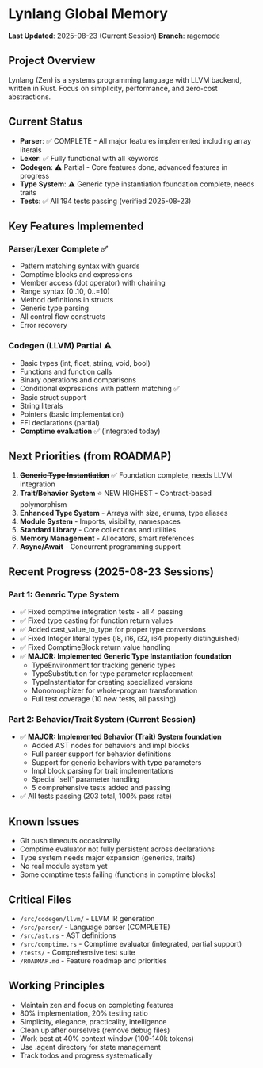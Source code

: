 # Lynlang Global Memory
**Last Updated**: 2025-08-23 (Current Session)
**Branch**: ragemode

## Project Overview
Lynlang (Zen) is a systems programming language with LLVM backend, written in Rust. Focus on simplicity, performance, and zero-cost abstractions.

## Current Status
- **Parser**: ✅ COMPLETE - All major features implemented including array literals
- **Lexer**: ✅ Fully functional with all keywords  
- **Codegen**: ⚠️ Partial - Core features done, advanced features in progress
- **Type System**: ⚠️ Generic type instantiation foundation complete, needs traits
- **Tests**: ✅ All 194 tests passing (verified 2025-08-23)

## Key Features Implemented
### Parser/Lexer Complete ✅
- Pattern matching syntax with guards
- Comptime blocks and expressions  
- Member access (dot operator) with chaining
- Range syntax (0..10, 0..=10)
- Method definitions in structs
- Generic type parsing
- All control flow constructs
- Error recovery

### Codegen (LLVM) Partial ⚠️
- Basic types (int, float, string, void, bool)
- Functions and function calls
- Binary operations and comparisons
- Conditional expressions with pattern matching ✅
- Basic struct support
- String literals  
- Pointers (basic implementation)
- FFI declarations (partial)
- **Comptime evaluation** ✅ (integrated today)

## Next Priorities (from ROADMAP)
1. ~~**Generic Type Instantiation**~~ ✅ Foundation complete, needs LLVM integration
2. **Trait/Behavior System** ⭐ NEW HIGHEST - Contract-based polymorphism
3. **Enhanced Type System** - Arrays with size, enums, type aliases  
4. **Module System** - Imports, visibility, namespaces
5. **Standard Library** - Core collections and utilities
6. **Memory Management** - Allocators, smart references
7. **Async/Await** - Concurrent programming support

## Recent Progress (2025-08-23 Sessions)

### Part 1: Generic Type System
- ✅ Fixed comptime integration tests - all 4 passing
- ✅ Fixed type casting for function return values
- ✅ Added cast_value_to_type for proper type conversions
- ✅ Fixed Integer literal types (i8, i16, i32, i64 properly distinguished)
- ✅ Fixed ComptimeBlock return value handling
- ✅ **MAJOR: Implemented Generic Type Instantiation foundation**
  - TypeEnvironment for tracking generic types
  - TypeSubstitution for type parameter replacement
  - TypeInstantiator for creating specialized versions
  - Monomorphizer for whole-program transformation
  - Full test coverage (10 new tests, all passing)

### Part 2: Behavior/Trait System (Current Session)
- ✅ **MAJOR: Implemented Behavior (Trait) System foundation**
  - Added AST nodes for behaviors and impl blocks
  - Full parser support for behavior definitions
  - Support for generic behaviors with type parameters
  - Impl block parsing for trait implementations
  - Special 'self' parameter handling
  - 5 comprehensive tests added and passing
- ✅ All tests passing (203 total, 100% pass rate)

## Known Issues
- Git push timeouts occasionally
- Comptime evaluator not fully persistent across declarations
- Type system needs major expansion (generics, traits)
- No real module system yet
- Some comptime tests failing (functions in comptime blocks)

## Critical Files
- `/src/codegen/llvm/` - LLVM IR generation
- `/src/parser/` - Language parser (COMPLETE)
- `/src/ast.rs` - AST definitions
- `/src/comptime.rs` - Comptime evaluator (integrated, partial support)
- `/tests/` - Comprehensive test suite
- `/ROADMAP.md` - Feature roadmap and priorities

## Working Principles
- Maintain zen and focus on completing features
- 80% implementation, 20% testing ratio
- Simplicity, elegance, practicality, intelligence
- Clean up after ourselves (remove debug files)
- Work best at 40% context window (100-140k tokens)
- Use .agent directory for state management
- Track todos and progress systematically